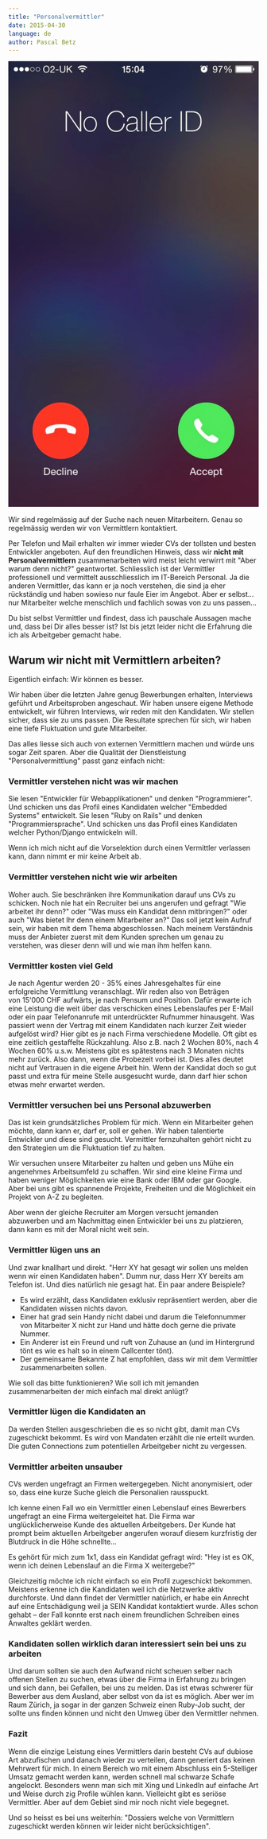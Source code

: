 ```yaml
---
title: "Personalvermittler"
date: 2015-04-30
language: de
author: Pascal Betz
---
```


![iPhone no caller ID](images/iphone_no_caller_id_640.jpg?w=169)

Wir sind regelmässig auf der Suche nach neuen Mitarbeitern. Genau so regelmässig werden wir von Vermittlern kontaktiert.

Per Telefon und Mail erhalten wir immer wieder CVs der tollsten und besten Entwickler angeboten. Auf den freundlichen Hinweis, dass wir **nicht mit Personalvermittlern** zusammenarbeiten wird meist leicht verwirrt mit "Aber warum denn nicht?" geantwortet. Schliesslich ist der Vermittler professionell und vermittelt ausschliesslich im IT-Bereich Personal. Ja die anderen Vermittler, das kann er ja noch verstehen, die sind ja eher rückständig und haben sowieso nur faule Eier im Angebot. Aber er selbst... nur Mitarbeiter welche menschlich und fachlich sowas von zu uns passen...

Du bist selbst Vermittler und findest, dass ich pauschale Aussagen mache und, dass bei Dir alles besser ist? Ist bis jetzt leider nicht die Erfahrung die ich als Arbeitgeber gemacht habe.

## Warum wir nicht mit Vermittlern arbeiten?

Eigentlich einfach: Wir können es besser.

Wir haben über die letzten Jahre genug Bewerbungen erhalten, Interviews geführt und Arbeitsproben angeschaut. Wir haben unsere eigene Methode entwickelt, wir führen Interviews, wir reden mit den Kandidaten. Wir stellen sicher, dass sie zu uns passen. Die Resultate sprechen für sich, wir haben eine tiefe Fluktuation und gute Mitarbeiter.

Das alles liesse sich auch von externen Vermittlern machen und würde uns sogar Zeit sparen. Aber die Qualität der Dienstleistung "Personalvermittlung" passt ganz einfach nicht:

### Vermittler verstehen nicht was wir machen

Sie lesen "Entwickler für Webapplikationen" und denken "Programmierer". Und schicken uns das Profil eines Kandidaten welcher "Embedded Systems" entwickelt. Sie lesen "Ruby on Rails" und denken "Programmiersprache". Und schicken uns das Profil eines Kandidaten welcher Python/Django entwickeln will.

Wenn ich mich nicht auf die Vorselektion durch einen Vermittler verlassen kann, dann nimmt er mir keine Arbeit ab.

### Vermittler verstehen nicht wie wir arbeiten

Woher auch. Sie beschränken ihre Kommunikation darauf uns CVs zu schicken. Noch nie hat ein Recruiter bei uns angerufen und gefragt "Wie arbeitet ihr denn?" oder "Was muss ein Kandidat denn mitbringen?" oder auch "Was bietet Ihr denn einem Mitarbeiter an?" Das soll jetzt kein Aufruf sein, wir haben mit dem Thema abgeschlossen. Nach meinem Verständnis muss der Anbieter zuerst mit dem Kunden sprechen um genau zu verstehen, was dieser denn will und wie man ihm helfen kann.

### Vermittler kosten viel Geld

Je nach Agentur werden 20 - 35% eines Jahresgehaltes für eine erfolgreiche Vermittlung veranschlagt. Wir reden also von Beträgen von 15'000 CHF aufwärts, je nach Pensum und Position. Dafür erwarte ich eine Leistung die weit über das verschicken eines Lebenslaufes per E-Mail oder ein paar Telefonanrufe mit unterdrückter Rufnummer hinausgeht. Was passiert wenn der Vertrag mit einem Kandidaten nach kurzer Zeit wieder aufgelöst wird? Hier gibt es je nach Firma verschiedene Modelle. Oft gibt es eine zeitlich gestaffelte Rückzahlung. Also z.B. nach 2 Wochen 80%, nach 4 Wochen 60% u.s.w. Meistens gibt es spätestens nach 3 Monaten nichts mehr zurück. Also dann, wenn die Probezeit vorbei ist. Dies alles deutet nicht auf Vertrauen in die eigene Arbeit hin. Wenn der Kandidat doch so gut passt und extra für meine Stelle ausgesucht wurde, dann darf hier schon etwas mehr erwartet werden.

### Vermittler versuchen bei uns Personal abzuwerben

Das ist kein grundsätzliches Problem für mich. Wenn ein Mitarbeiter gehen möchte, dann kann er, darf er, soll er gehen. Wir haben talentierte Entwickler und diese sind gesucht. Vermittler fernzuhalten gehört nicht zu den Strategien um die Fluktuation tief zu halten.

Wir versuchen unsere Mitarbeiter zu halten und geben uns Mühe ein angenehmes Arbeitsumfeld zu schaffen. Wir sind eine kleine Firma und haben weniger Möglichkeiten wie eine Bank oder IBM oder gar Google. Aber bei uns gibt es spannende Projekte, Freiheiten und die Möglichkeit ein Projekt von A-Z zu begleiten.

Aber wenn der gleiche Recruiter am Morgen versucht jemanden abzuwerben und am Nachmittag einen Entwickler bei uns zu platzieren, dann kann es mit der Moral nicht weit sein.

### Vermittler lügen uns an

Und zwar knallhart und direkt. "Herr XY hat gesagt wir sollen uns melden wenn wir einen Kandidaten haben". Dumm nur, dass Herr XY bereits am Telefon ist. Und dies natürlich nie gesagt hat. Ein paar andere Beispiele?

- Es wird erzählt, dass Kandidaten exklusiv repräsentiert werden, aber die Kandidaten wissen nichts davon.
- Einer hat grad sein Handy nicht dabei und darum die Telefonnummer von Mitarbeiter X nicht zur Hand und hätte doch gerne die private Nummer.
- Ein Anderer ist ein Freund und ruft von Zuhause an (und im Hintergrund tönt es wie es halt so in einem Callcenter tönt).
- Der gemeinsame Bekannte Z hat empfohlen, dass wir mit dem Vermittler zusammenarbeiten sollen.

Wie soll das bitte funktionieren? Wie soll ich mit jemanden zusammenarbeiten der mich einfach mal direkt anlügt?

### Vermittler lügen die Kandidaten an

Da werden Stellen ausgeschrieben die es so nicht gibt, damit man CVs zugeschickt bekommt. Es wird von Mandaten erzählt die nie erteilt wurden. Die guten Connections zum potentiellen Arbeitgeber nicht zu vergessen.

### Vermittler arbeiten unsauber

CVs werden ungefragt an Firmen weitergegeben. Nicht anonymisiert, oder so, dass eine kurze Suche gleich die Personalien rausspuckt.

Ich kenne einen Fall wo ein Vermittler einen Lebenslauf eines Bewerbers ungefragt an eine Firma weitergeleitet hat. Die Firma war unglücklicherweise Kunde des aktuellen Arbeitgebers. Der Kunde hat prompt beim aktuellen Arbeitgeber angerufen worauf diesem kurzfristig der Blutdruck in die Höhe schnellte...

Es gehört für mich zum 1x1, dass ein Kandidat gefragt wird: "Hey ist es OK, wenn ich deinen Lebenslauf an die Firma X weitergebe?"

Gleichzeitig möchte ich nicht einfach so ein Profil zugeschickt bekommen. Meistens erkenne ich die Kandidaten weil ich die Netzwerke aktiv durchforste. Und dann findet der Vermittler natürlich, er habe ein Anrecht auf eine Entschädigung weil ja SEIN Kandidat kontaktiert wurde. Alles schon gehabt – der Fall konnte erst nach einem freundlichen Schreiben eines Anwaltes geklärt werden.

### Kandidaten sollen wirklich daran interessiert sein bei uns zu arbeiten

Und darum sollten sie auch den Aufwand nicht scheuen selber nach offenen Stellen zu suchen, etwas über die Firma in Erfahrung zu bringen und sich dann, bei Gefallen, bei uns zu melden. Das ist etwas schwerer für Bewerber aus dem Ausland, aber selbst von da ist es möglich. Aber wer im Raum Zürich, ja sogar in der ganzen Schweiz einen Ruby-Job sucht, der sollte uns finden können und nicht den Umweg über den Vermittler nehmen.

### Fazit

Wenn die einzige Leistung eines Vermittlers darin besteht CVs auf dubiose Art abzufischen und danach wieder zu verteilen, dann generiert das keinen Mehrwert für mich. In einem Bereich wo mit einem Abschluss ein 5-Stelliger Umsatz gemacht werden kann, werden schnell mal schwarze Schafe angelockt. Besonders wenn man sich mit Xing und LinkedIn auf einfache Art und Weise durch zig Profile wühlen kann. Vielleicht gibt es seriöse Vermittler. Aber auf dem Gebiet sind mir noch nicht viele begegnet.

Und so heisst es bei uns weiterhin: "Dossiers welche von Vermittlern zugeschickt werden können wir leider nicht berücksichtigen".
